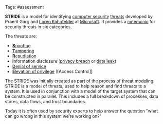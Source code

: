 Tags: #assessment

**STRIDE** is a model for identifying [computer security](https://en.wikipedia.org/wiki/Computer_security "Computer security") [threats](https://en.wikipedia.org/wiki/Threat_(computer) "Threat (computer)") developed by Praerit Garg and [Loren Kohnfelder](https://en.wikipedia.org/wiki/Loren_Kohnfelder "Loren Kohnfelder") at [Microsoft](https://en.wikipedia.org/wiki/Microsoft "Microsoft"). It provides a [mnemonic](https://en.wikipedia.org/wiki/Mnemonic "Mnemonic") for security threats in six categories.

The threats are:

-   [**S**poofing](https://en.wikipedia.org/wiki/Spoofing_attack "Spoofing attack")
-   [**T**ampering](https://en.wikipedia.org/wiki/Tampering_(crime) "Tampering (crime)")
-   [**R**epudiation](https://en.wikipedia.org/wiki/Non-repudiation "Non-repudiation")
-   **I**nformation disclosure ([privacy breach](https://en.wikipedia.org/wiki/Data_privacy "Data privacy") or [data leak](https://en.wikipedia.org/wiki/Data_leak "Data leak"))
-   [**D**enial of service](https://en.wikipedia.org/wiki/Denial-of-service_attack "Denial-of-service attack")
-   [**E**levation of privilege](https://en.wikipedia.org/wiki/Privilege_escalation "Privilege escalation") [[Access Control]]

The STRIDE was initially created as part of the process of [threat modeling](https://en.wikipedia.org/wiki/Threat_modeling "Threat modeling"). STRIDE is a model of threats, used to help reason and find threats to a system. It is used in conjunction with a model of the target system that can be constructed in parallel. This includes a full breakdown of processes, data stores, data flows, and trust boundaries.

Today it is often used by security experts to help answer the question "what can go wrong in this system we're working on?"
